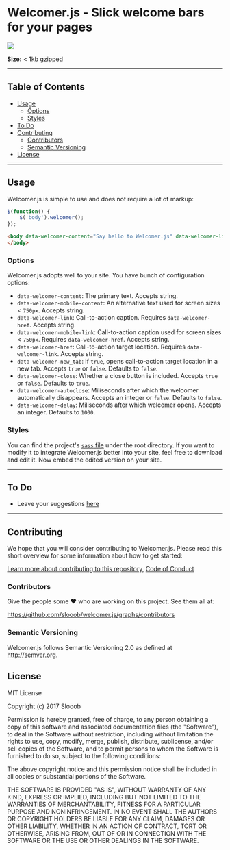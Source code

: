# Welcomer.js - Slick welcome bars for your pages

<img src="https://travis-ci.org/slooob/welcomer.js.svg?branch=master" />

**Size:** < 1kb gzipped

---

## Table of Contents

* [Usage](#usage)
    * [Options](#options)
    * [Styles](#styles)
* [To Do](#to-do)
* [Contributing](#contributing)
    * [Contributors](#contributors)
    * [Semantic Versioning](#semantic-versioning)
* [License](#license)

---

## Usage

Welcomer.js is simple to use and does not require a lot of markup:

```javascript
$(function() {
    $('body').welcomer();
});
```

```html
<body data-welcomer-content="Say hello to Welcomer.js" data-welcomer-link="View on GitHub" data-welcomer-href="https://github.com/slooob/welcomer.js">
</body>
```

### Options

Welcomer.js adopts well to your site. You have bunch of configuration options:

* `data-welcomer-content`: The primary text. Accepts string.
* `data-welcomer-mobile-content`: An alternative text used for screen sizes < `750px`. Accepts string.
* `data-welcomer-link`: Call-to-action caption. Requires `data-welcomer-href`. Accepts string.
* `data-welcomer-mobile-link`: Call-to-action caption used for screen sizes < `750px`. Requires `data-welcomer-href`. Accepts string.
* `data-welcomer-href`: Call-to-action target location. Requires `data-welcomer-link`. Accepts string.
* `data-welcomer-new_tab`: If `true`, opens call-to-action target location in a new tab. Accepts `true` or `false`. Defaults to `false`.
* `data-welcomer-close`: Whether a close button is included. Accepts `true` or `false`. Defaults to `true`.
* `data-welcomer-autoclose`: Miliseconds after which the welcomer automatically disappears. Accepts an integer or `false`. Defaults to `false`.
* `data-welcomer-delay`: Miliseconds after which welcomer opens. Accepts an integer. Defaults to `1000`.

### Styles

You can find the project's [`sass` file](https://github.com/slooob/welcomer.js/blob/master/welcomer.sass) under the root directory. If you want to modify it to integrate Welcomer.js better into your site, feel free to download and edit it. Now embed the edited version on your site.

---

## To Do

* Leave your suggestions [here](https://github.com/slooob/welcomer.js/issues/new)

---

## Contributing

We hope that you will consider contributing to Welcomer.js. Please read this short overview for some information about how to get started:

[Learn more about contributing to this repository](https://github.com/slooob/welcomer.js/blob/master/CONTRIBUTING.md), [Code of Conduct](https://github.com/slooob/welcomer.js/blob/master/CODE_OF_CONDUCT.md)

### Contributors

Give the people some :heart: who are working on this project. See them all at:

https://github.com/slooob/welcomer.js/graphs/contributors

### Semantic Versioning

Welcomer.js follows Semantic Versioning 2.0 as defined at http://semver.org.

## License

MIT License

Copyright (c) 2017 Slooob

Permission is hereby granted, free of charge, to any person obtaining a copy
of this software and associated documentation files (the "Software"), to deal
in the Software without restriction, including without limitation the rights
to use, copy, modify, merge, publish, distribute, sublicense, and/or sell
copies of the Software, and to permit persons to whom the Software is
furnished to do so, subject to the following conditions:

The above copyright notice and this permission notice shall be included in all
copies or substantial portions of the Software.

THE SOFTWARE IS PROVIDED "AS IS", WITHOUT WARRANTY OF ANY KIND, EXPRESS OR
IMPLIED, INCLUDING BUT NOT LIMITED TO THE WARRANTIES OF MERCHANTABILITY,
FITNESS FOR A PARTICULAR PURPOSE AND NONINFRINGEMENT. IN NO EVENT SHALL THE
AUTHORS OR COPYRIGHT HOLDERS BE LIABLE FOR ANY CLAIM, DAMAGES OR OTHER
LIABILITY, WHETHER IN AN ACTION OF CONTRACT, TORT OR OTHERWISE, ARISING FROM,
OUT OF OR IN CONNECTION WITH THE SOFTWARE OR THE USE OR OTHER DEALINGS IN THE
SOFTWARE.
